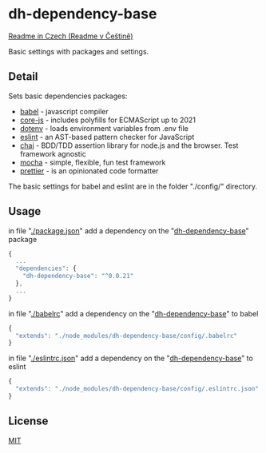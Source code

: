 # dh-dependency-base

[Readme in Czech (Readme v Češtině)](https://github.com/hezky/dh-dependency-base/blob/master/doc/README-czech.md)

Basic settings with packages and settings.

## Detail
Sets basic dependencies packages:
* [babel](https://github.com/babel/babel) - javascript compiler
* [core-js](https://github.com/zloirock/core-js) - includes polyfills for ECMAScript up to 2021
* [dotenv](https://github.com/motdotla/dotenv) - loads environment variables from .env file
* [eslint](https://github.com/eslint/eslint) - an AST-based pattern checker for JavaScript
* [chai](https://github.com/chaijs/chai) - BDD/TDD assertion library for node.js and the browser. Test framework agnostic
* [mocha](https://github.com/mochajs/mocha) - simple, flexible, fun test framework
* [prettier](https://github.com/prettier/prettier) - is an opinionated code formatter

The basic settings for babel and eslint are in the folder "./config/" directory.

## Usage

in file "[./package.json](https://github.com/hezky/dh-dependency-base/blob/master/package.json)" add a dependency on the "[dh-dependency-base](https://github.com/hezky/dh-dependency-base)" package
```javascript
{
  ...
  "dependencies": {
    "dh-dependency-base": "^0.0.21"
  },
  ...
}
```

in file "[./babelrc](https://github.com/hezky/dh-dependency-base/blob/master/config/.babelrc)" add a dependency on the "[dh-dependency-base](https://github.com/hezky/dh-dependency-base)" to babel
```javascript
{
  "extends": "./node_modules/dh-dependency-base/config/.babelrc"
}
```

in file "[./eslintrc.json](https://github.com/hezky/dh-dependency-base/blob/master/config/.eslintrc.json)" add a dependency on the "[dh-dependency-base](https://github.com/hezky/dh-dependency-base)" to eslint
```javascript
{
  "extends": "./node_modules/dh-dependency-base/config/.eslintrc.json"
}
```

## License
[MIT](https://choosealicense.com/licenses/mit/)
